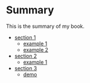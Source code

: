 # Summary

This is the summary of my book.

* [section 1](section1/README.md)
    * [example 1](section1/example1.md)
    * [example 2](section1/example2.md)
* [section 2]()
    * [example 1](section2/example3.md)
* [section 3]()
    * [demo](section3/demo.html)    